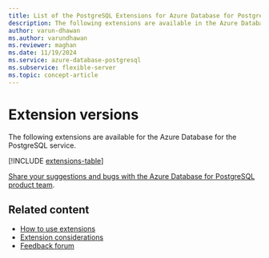 ```yaml
---
title: List of the PostgreSQL Extensions for Azure Database for PostgreSQL
description: The following extensions are available in the Azure Database for the PostgreSQL - Flexible Server.
author: varun-dhawan
ms.author: varundhawan
ms.reviewer: maghan
ms.date: 11/19/2024
ms.service: azure-database-postgresql
ms.subservice: flexible-server
ms.topic: concept-article
---
```


# Extension versions

The following extensions are available for the Azure Database for the PostgreSQL service.

[!INCLUDE [extensions-table](includes/extensions-table-new.md)]

[Share your suggestions and bugs with the Azure Database for PostgreSQL product team](https://aka.ms/pgfeedback).

## Related content

- [How to use extensions](how-to-allow-extensions.md)
- [Extension considerations](concepts-extensions-considerations.md)
- [Feedback forum](https://aka.ms/pgfeedback)
